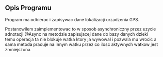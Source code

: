 
## Opis Programu

Program ma odbierac i zapisywac dane lokalizacji urzadzenia GPS.

Postanowilem zaimplementowac to w sposob asynchroniczny przez uzycie adnotacji 
@Async na metodzie zapisujacej dane do bazy danych dzieki temu operacja ta nie blokuje watka
ktory ja wywowal i pozwala mu wrocic a sama metoda pracuje na innym watku przez co ilosc
aktywnych watkow jest zmniejszona.


